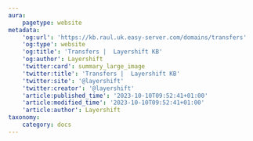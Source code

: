 ```yaml
---
aura:
    pagetype: website
metadata:
    'og:url': 'https://kb.raul.uk.easy-server.com/domains/transfers'
    'og:type': website
    'og:title': 'Transfers |  Layershift KB'
    'og:author': Layershift
    'twitter:card': summary_large_image
    'twitter:title': 'Transfers |  Layershift KB'
    'twitter:site': '@layershift'
    'twitter:creator': '@layershift'
    'article:published_time': '2023-10-10T09:52:41+01:00'
    'article:modified_time': '2023-10-10T09:52:41+01:00'
    'article:author': Layershift
taxonomy:
    category: docs
---
```


